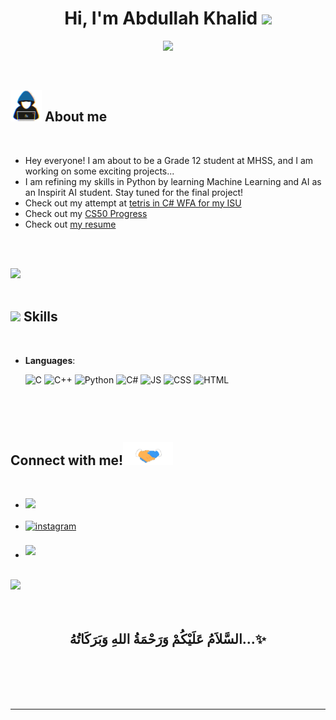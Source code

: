 <h1 align="center"><b>Hi, I'm Abdullah Khalid </b><img src="https://media.giphy.com/media/hvRJCLFzcasrR4ia7z/giphy.gif" width="35"></h1>
<!--  -->
<p align="center">
  <a href="https://github.com/DenverCoder1/readme-typing-svg"><img src="https://readme-typing-svg.herokuapp.com?font=Time+New+Roman&color=red&size=25&center=true&vCenter=true&width=600&height=100&lines=Hey+Everyone!!&hearts;++;Grade+12+Student,;Self+Taught+Comp+Sci+Student,;SHAD+Alumni,;Current+Inspirit+AI+Student<3"></a>
</p>


<br>



	
## <picture><img src = "https://github.com/0xAbdulKhalid/0xAbdulKhalid/raw/main/assets/mdImages/about_me.gif" width = 50px></picture> **About me**


<br>

- Hey everyone! I am about to be a Grade 12 student at MHSS, and I am working on some exciting projects...
- I am refining my skills in Python by learning Machine Learning and AI as an Inspirit AI student. Stay tuned for the final project!
- Check out my attempt at [tetris in C# WFA for my ISU](https://github.com/aKhalid8970/ISU.git)
- Check out my [CS50 Progress](https://github.com/aKhalid8970/CS50p.git)
- Check out [my resume](https://acrobat.adobe.com/id/urn:aaid:sc:va6c2:08951ed2-2188-4912-b686-e206231542ab)

<br><br>

<img src="https://user-images.githubusercontent.com/73097560/115834477-dbab4500-a447-11eb-908a-139a6edaec5c.gif"><br><br>

## <img src="https://media2.giphy.com/media/QssGEmpkyEOhBCb7e1/giphy.gif?cid=ecf05e47a0n3gi1bfqntqmob8g9aid1oyj2wr3ds3mg700bl&rid=giphy.gif" width ="25"><b> Skills</b>
<br>

<p align="center">

- **Languages**:
    
    ![C](https://img.shields.io/badge/C%20-%232370ED.svg?style=for-the-badge&logo=c&logoColor=white)
    ![C++](https://img.shields.io/badge/C++%20-%2300599C.svg?style=for-the-badge&logo=c%2B%2B&logoColor=white)
    ![Python](https://img.shields.io/badge/Python%20-%2314354C.svg?style=for-the-badge&logo=python&logoColor=white)
    ![C#](https://img.shields.io/badge/C%23-239120?style=for-the-badge&logo=csharp&logoColor=white)
    ![JS](https://img.shields.io/badge/JavaScript-323330?style=for-the-badge&logo=javascript&logoColor=F7DF1E)
    ![CSS](https://img.shields.io/badge/CSS3-1572B6?style=for-the-badge&logo=css3&logoColor=white)
    ![HTML](https://img.shields.io/badge/HTML5-E34F26?style=for-the-badge&logo=html5&logoColor=white)

<br>   
</p>

<br>

## <b> Connect with me!</b><img src="https://github.com/0xAbdulKhalid/0xAbdulKhalid/raw/main/assets/mdImages/handshake.gif" width ="80">
<br>
<div align='left'>

<ul>

<li>
<a href="www.linkedin.com/in/abdullah-khalid-256a2227b" target="_blank">
<img src="https://img.shields.io/badge/LinkedIn-0077B5?style=for-the-badge&logo=linkedin&logoColor=white;"/>
</a>
</li>

<br>

<li>
<a href="https://www.instagram.com/klow7777/" target="_blank">
<img src="https://img.shields.io/badge/instagram-%2300acee.svg?color=pink&style=for-the-badge&logo=instagram&logoColor=white" alt=instagram style="margin-bottom: 5px;"/>
</a>
</li>

<br>

<li>
<a href="mailto:abdullah.khalid8970@gmail.com" target="_blank">
<img src="https://img.shields.io/badge/gmail-%23EA4335.svg?style=for-the-badge&logo=gmail&logoColor=white" t=mail style="margin-bottom: 5px;" />
</a>
</li>
	
</ul>
</div>

<br>
<img src="https://user-images.githubusercontent.com/73097560/115834477-dbab4500-a447-11eb-908a-139a6edaec5c.gif">
<br>
<br>
<br>

<div align='center'>

## <b>السَّلاَمُ عَلَيْكُمْ وَرَحْمَةُ اللهِ وَبَرَكَاتُهُ...✨</b>

</div>
<br>
<br>
<br>
<br>

---

<br>

